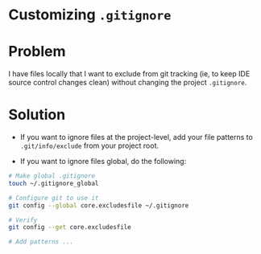 # Customizing `.gitignore`

# Problem

I have files locally that I want to exclude from git tracking (ie, to keep IDE source control changes clean) without changing the project `.gitignore`.


# Solution

- If you want to ignore files at the project-level, add your file patterns to `.git/info/exclude` from your project root.

- If you want to ignore files global, do the following:

```bash
# Make global .gitignore
touch ~/.gitignore_global

# Configure git to use it
git config --global core.excludesfile ~/.gitignore

# Verify
git config --get core.excludesfile

# Add patterns ...
```